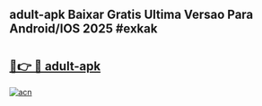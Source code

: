 ## adult-apk Baixar Gratis Ultima Versao Para Android/IOS 2025 #exkak

# <h2><a href="https://ainizakaria.my?title=adult-apk&ref=20M">🔗👉 🔴 adult-apk</a></h2>

[![acn](https://github.com/user-attachments/assets/0f9c940e-d8b0-45ae-aac7-cd30a18b3e1c)](https://ainizakaria.my?title=adult-apk&ref=20M)

